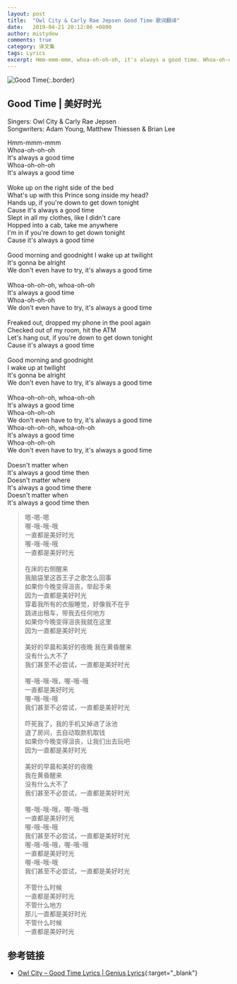 ```yaml
---
layout: post
title:  "Owl City & Carly Rae Jepsen Good Time 歌词翻译"
date:   2019-04-21 20:12:06 +0800
author: mistydew
comments: true
category: 译文集
tags: Lyrics
excerpt: Hmm-mmm-mmm, whoa-oh-oh-oh, it's always a good time. Whoa-oh-oh-oh, it's always a good time.
---
```

![Good Time](https://is3-ssl.mzstatic.com/image/thumb/Music128/v4/3f/c8/03/3fc80317-42ed-386b-3292-3d4dc3afb058/source/600x600bb.jpg){:.border}

## Good Time | 美好时光

Singers: Owl City & Carly Rae Jepsen<br>
Songwriters: Adam Young, Matthew Thiessen & Brian Lee

<div class="lyric-original">
<p>
Hmm-mmm-mmm<br>
Whoa-oh-oh-oh<br>
It's always a good time<br>
Whoa-oh-oh-oh<br>
It's always a good time<br>
<br>
Woke up on the right side of the bed<br>
What's up with this Prince song inside my head?<br>
Hands up, if you're down to get down tonight<br>
Cause it's always a good time<br>
Slept in all my clothes, like I didn't care<br>
Hopped into a cab, take me anywhere<br>
I'm in if you're down to get down tonight<br>
Cause it's always a good time<br>
<br>
Good morning and goodnight I wake up at twilight<br>
It's gonna be alright<br>
We don't even have to try, it's always a good time<br>
<br>
Whoa-oh-oh-oh, whoa-oh-oh<br>
It's always a good time<br>
Whoa-oh-oh-oh<br>
We don't even have to try, it's always a good time<br>
<br>
Freaked out, dropped my phone in the pool again<br>
Checked out of my room, hit the ATM<br>
Let's hang out, if you're down to get down tonight<br>
Cause it's always a good time<br>
<br>
Good morning and goodnight<br>
I wake up at twilight<br>
It's gonna be alright<br>
We don't even have to try, it's always a good time<br>
<br>
Whoa-oh-oh-oh, whoa-oh-oh<br>
It's always a good time<br>
Whoa-oh-oh-oh<br>
We don't even have to try, it's always a good time<br>
Whoa-oh-oh-oh, whoa-oh-oh<br>
It's always a good time<br>
Whoa-oh-oh-oh<br>
We don't even have to try, it's always a good time<br>
<br>
Doesn't matter when<br>
It's always a good time then<br>
Doesn't matter where<br>
It's always a good time there<br>
Doesn't matter when<br>
It's always a good time then
</p>
</div>

<div class="lyric-translation">
<blockquote>
嗯-嗯-嗯<br>
喔-哦-哦-哦<br>
一直都是美好时光<br>
喔-哦-哦-哦<br>
一直都是美好时光<br>
<br>
在床的右侧醒来<br>
我脑袋里这首王子之歌怎么回事<br>
如果你今晚变得沮丧，举起手来<br>
因为一直都是美好时光<br>
穿着我所有的衣服睡觉，好像我不在乎<br>
跳进出租车，带我去任何地方<br>
如果你今晚变得沮丧我就在这里<br>
因为一直都是美好时光<br>
<br>
美好的早晨和美好的夜晚 我在黄昏醒来<br>
没有什么大不了<br>
我们甚至不必尝试，一直都是美好时光<br>
<br>
喔-哦-哦-哦，喔-哦-哦<br>
一直都是美好时光<br>
喔-哦-哦-哦<br>
我们甚至不必尝试，一直都是美好时光<br>
<br>
吓死我了，我的手机又掉进了泳池<br>
退了房间，去自动取款机取钱<br>
如果你今晚变得沮丧，让我们出去玩吧<br>
因为一直都是美好时光<br>
<br>
美好的早晨和美好的夜晚<br>
我在黄昏醒来<br>
没有什么大不了<br>
我们甚至不必尝试，一直都是美好时光<br>
<br>
喔-哦-哦-哦，喔-哦-哦<br>
一直都是美好时光<br>
喔-哦-哦-哦<br>
我们甚至不必尝试，一直都是美好时光<br>
喔-哦-哦-哦，喔-哦-哦<br>
一直都是美好时光<br>
喔-哦-哦-哦<br>
我们甚至不必尝试，一直都是美好时光<br>
<br>
不管什么时候<br>
一直都是美好时光<br>
不管什么地方<br>
那儿一直都是美好时光<br>
不管什么时候<br>
一直都是美好时光
</blockquote>
</div>

## 参考链接

* [Owl City – Good Time Lyrics \| Genius Lyrics](https://genius.com/Owl-city-good-time-lyrics){:target="_blank"}

